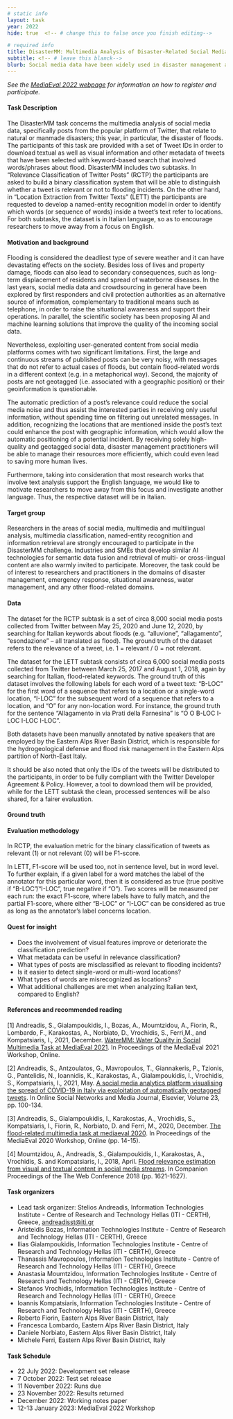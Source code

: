 ```yaml
---
# static info
layout: task
year: 2022
hide: true  <!-- # change this to false once you finish editing-->

# required info
title: DisasterMM: Multimedia Analysis of Disaster-Related Social Media Data
subtitle: <!-- # leave this blanck-->
blurb: Social media data have been widely used in disaster management and proven valuable to all phases of a disaster: from early warning to nowcasting and from response to recovery. Nevertheless, the large streams of user-generated content can be very noisy and usually lack geoinformation, which is an essential attribute. DisasterMM aims to tackle these challenges with two subtasks: RCTP asks participants to build a classifier that will predict whether a tweet is relevant or not to a disaster, and in particular floods, while LETT calls for a text analysis technique that detects which words inside a Twitter message refer to a location. The dataset for RCTP will be circa 8,000 tweets and for LETT circa 6,000 tweets. Both datasets will be in Italian and manually annotated by native speakers. The evaluation metric for the two tasks will be the F1-score.
---
```


<!-- # please respect the structure below-->
*See the [MediaEval 2022 webpage](https://multimediaeval.github.io/editions/2022/) for information on how to register and participate.*

#### Task Description
The DisasterMM task concerns the multimedia analysis of social media data, specifically posts from the popular platform of Twitter, that relate to natural or manmade disasters; this year, in particular, the disaster of floods. The participants of this task are provided with a set of Tweet IDs in order to download textual as well as visual information and other metadata of tweets that have been selected with keyword-based search that involved words/phrases about flood. DisasterMM includes two subtasks. In “Relevance Classification of Twitter Posts” (RCTP) the participants are asked to build a binary classification system that will be able to distinguish whether a tweet is relevant or not to flooding incidents. On the other hand, in “Location Extraction from Twitter Texts” (LETT) the participants are requested to develop a named-entity recognition model in order to identify which words (or sequence of words) inside a tweet’s text refer to locations. For both subtasks, the dataset is in Italian language, so as to encourage researchers to move away from a focus on English.

#### Motivation and background
Flooding is considered the deadliest type of severe weather and it can have devastating effects on the society. Besides loss of lives and property damage, floods can also lead to secondary consequences, such as long-term displacement of residents and spread of waterborne diseases. In the last years, social media data and crowdsourcing in general have been explored by first responders and civil protection authorities as an alternative source of information, complementary to traditional means such as telephone, in order to raise the situational awareness and support their operations. In parallel, the scientific society has been proposing AI and machine learning solutions that improve the quality of the incoming social data.

Nevertheless, exploiting user-generated content from social media platforms comes with two significant limitations. First, the large and continuous streams of published posts can be very noisy, with messages that do not refer to actual cases of floods, but contain flood-related words in a different context (e.g. in a metaphorical way). Second, the majority of posts are not geotagged (i.e. associated with a geographic position) or their geoinformation is questionable.

The automatic prediction of a post’s relevance could reduce the social media noise and thus assist the interested parties in receiving only useful information, without spending time on filtering out unrelated messages. In addition, recognizing the locations that are mentioned inside the post’s text could enhance the post with geographic information, which would allow the automatic positioning of a potential incident. By receiving solely high-quality and geotagged social data, disaster management practitioners will be able to manage their resources more efficiently, which could even lead to saving more human lives.

Furthermore, taking into consideration that most research works that involve text analysis support the English language, we would like to motivate researchers to move away from this focus and investigate another language. Thus, the respective dataset will be in Italian. 

#### Target group
Researchers in the areas of social media, multimedia and multilingual analysis, multimedia classification, named-entity recognition and information retrieval are strongly encouraged to participate in the DisasterMM challenge. Industries and SMEs that develop similar AI technologies for semantic data fusion and retrieval of multi- or cross-lingual content are also warmly invited to participate. Moreover, the task could be of interest to researchers and practitioners in the domains of disaster management, emergency response, situational awareness, water management, and any other flood-related domains.

#### Data
The dataset for the RCTP subtask is a set of circa 8,000 social media posts collected from Twitter between May 25, 2020 and June 12, 2020, by searching for Italian keywords about floods (e.g. “alluvione”, “allagamento”, “esondazione” – all translated as flood). The ground truth of the dataset refers to the relevance of a tweet, i.e. 1 = relevant / 0 = not relevant.

The dataset for the LETT subtask consists of circa 6,000 social media posts collected from Twitter between March 25, 2017 and August 1, 2018, again by searching for Italian, flood-related keywords. The ground truth of this dataset involves the following labels for each word of a tweet text: “B-LOC” for the first word of a sequence that refers to a location or a single-word location, “I-LOC” for the subsequent word of a sequence that refers to a location, and “O” for any non-location word. For instance, the ground truth for the sentence “Allagamento in via Prati della Farnesina” is “O O B-LOC I-LOC I-LOC I-LOC”.

Both datasets have been manually annotated by native speakers that are employed by the Eastern Alps River Basin District, which is responsible for the hydrogeological defense and flood risk management in the Eastern Alps partition of North-East Italy.

It should be also noted that only the IDs of the tweets will be distributed to the participants, in order to be fully compliant with the Twitter Developer Agreement & Policy. However, a tool to download them will be provided, while for the LETT subtask the clean, processed sentences will be also shared, for a fairer evaluation.


#### Ground truth

#### Evaluation methodology
In RCTP, the evaluation metric for the binary classification of tweets as relevant (1) or not relevant (0) will be F1-score.

In LETT, F1-score will be used too, not in sentence level, but in word level. To further explain, if a given label for a word matches the label of the annotator for this particular word, then it is considered as true (true positive if “B-LOC”/“I-LOC”, true negative if “O”). Two scores will be measured per each run: the exact F1-score, where labels have to fully match, and the partial F1-score, where either “B-LOC” or “I-LOC” can be considered as true as long as the annotator’s label concerns location.

#### Quest for insight
* Does the involvement of visual features improve or deteriorate the classification prediction?
* What metadata can be useful in relevance classification?
* What types of posts are misclassified as relevant to flooding incidents?
* Is it easier to detect single-word or multi-word locations?
* What types of words are misrecognized as locations?
* What additional challenges are met when analyzing Italian text, compared to English?

#### References and recommended reading
[1] Andreadis, S., Gialampoukidis, I., Bozas, A., Moumtzidou, A., Fiorin, R., Lombardo, F., Karakostas, A., Norbiato, D., Vrochidis, S., Ferri,M., and Kompatsiaris, I., 2021, December. [WaterMM: Water Quality in Social Multimedia Task at MediaEval 2021](https://2021.multimediaeval.com/paper4.pdf). In Proceedings of the MediaEval 2021 Workshop, Online.

[2] Andreadis, S., Antzoulatos, G., Mavropoulos, T., Giannakeris, P., Tzionis, G., Pantelidis, N., Ioannidis, K., Karakostas, A., Gialampoukidis, I., Vrochidis, S., Kompatsiaris, I., 2021, May. [A social media analytics platform visualising the spread of COVID-19 in Italy via exploitation of automatically geotagged tweets](https://doi.org/10.1016/j.osnem.2021.100134). In Online Social Networks and Media Journal, Elsevier, Volume 23, pp. 100-134.

[3] Andreadis, S., Gialampoukidis, I., Karakostas, A., Vrochidis, S., Kompatsiaris, I., Fiorin, R., Norbiato, D. and Ferri, M., 2020, December. [The flood-related multimedia task at mediaeval 2020](http://ceur-ws.org/Vol-2882/paper5.pdf). In Proceedings of the MediaEval 2020 Workshop, Online (pp. 14-15).

[4] Moumtzidou, A., Andreadis, S., Gialampoukidis, I., Karakostas, A., Vrochidis, S. and Kompatsiaris, I., 2018, April. [Flood relevance estimation from visual and textual content in social media streams](https://dl.acm.org/doi/abs/10.1145/3184558.3191620). In Companion Proceedings of the The Web Conference 2018 (pp. 1621-1627).

#### Task organizers
* Lead task organizer: Stelios Andreadis, Information Technologies Institute - Centre of Research and Technology Hellas (ITI - CERTH), Greece, andreadisst@iti.gr
* Aristeidis Bozas, Information Technologies Institute - Centre of Research and Technology Hellas (ITI - CERTH), Greece
* Ilias Gialampoukidis, Information Technologies Institute - Centre of Research and Technology Hellas (ITI - CERTH), Greece
* Thanassis Mavropoulos, Information Technologies Institute - Centre of Research and Technology Hellas (ITI - CERTH), Greece
* Anastasia Moumtzidou, Information Technologies Institute - Centre of Research and Technology Hellas (ITI - CERTH), Greece
* Stefanos Vrochidis, Information Technologies Institute - Centre of Research and Technology Hellas (ITI - CERTH), Greece
* Ioannis Kompatsiaris, Information Technologies Institute - Centre of Research and Technology Hellas (ITI - CERTH), Greece
* Roberto Fiorin, Eastern Alps River Basin District, Italy
* Francesca Lombardo, Eastern Alps River Basin District, Italy
* Daniele Norbiato, Eastern Alps River Basin District, Italy
* Michele Ferri, Eastern Alps River Basin District, Italy

#### Task Schedule
* 22 July 2022: Development set release
* 7 October 2022: Test set release
* 11 November 2022: Runs due
* 23 November 2022: Results returned
* December 2022: Working notes paper
* 12-13 January 2023: MediaEval 2022 Workshop

